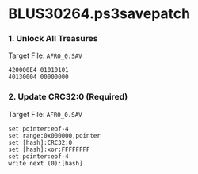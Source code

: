 # BLUS30264.ps3savepatch

### 1. Unlock All Treasures

Target File: `AFRO_0.SAV`

```
420000E4 01010101
40130004 00000000
```

### 2. Update CRC32:0 (Required)

Target File: `AFRO_0.SAV`

```
set pointer:eof-4
set range:0x000000,pointer
set [hash]:CRC32:0
set [hash]:xor:FFFFFFFF
set pointer:eof-4
write next (0):[hash]
```


